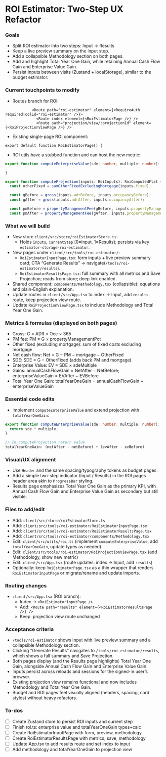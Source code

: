 <!-- f88b86bf-cc30-4b42-b7a6-4fdaaeaa1cb5 204a044f-e1ee-48bd-b259-0cada7a5c0be -->
# ROI Estimator: Two-Step UX Refactor

### Goals

- Split ROI estimator into two steps: Input → Results.
- Keep a live preview summary on the Input step.
- Add a collapsible Methodology section on both pages.
- Add and highlight Total Year One Gain, while retaining Annual Cash Flow Gain and Enterprise Value Gain.
- Persist inputs between visits (Zustand + localStorage), similar to the budget estimator.

### Current touchpoints to modify

- Routes branch for ROI:
```32:35:client/src/App.tsx
            <Route path="roi-estimator" element={<RequireAuth requiredToolId="roi-estimator" />}>
              <Route index element={<RoiEstimatorPage />} />
              <Route path="projection/view/:projectionId" element={<RoiProjectionViewPage />} />
```

- Existing single-page ROI component:
```9:10:client/src/tools/roi-estimator/RoiEstimatorPage.tsx
export default function RoiEstimatorPage() {
```

- ROI utils have a stubbed function and can host the new metric:
```62:83:client/src/utils/roi.ts
export function computeEnterpriseValue(sde: number, multiple: number): number {

}

export function computeProjection(inputs: RoiInputs): RoiComputedFlat {
  const otherFixed = sumOtherFixedExcludingMortgage(inputs.fixed);

  const gBefore = gross(inputs.adrBefore, inputs.occupancyBefore);
  const gAfter = gross(inputs.adrAfter, inputs.occupancyAfter);

  const pmBefore = propertyManagementFee(gBefore, inputs.propertyManagementPct);
  const pmAfter = propertyManagementFee(gAfter, inputs.propertyManagementPct);
```


### What we will build

- New store `client/src/store/roiEstimatorStore.ts`:
  - Holds `inputs`, `currentStep` (0=Input, 1=Results); persists via key `estimator-storage-roi-estimator`.
- New pages under `client/src/tools/roi-estimator/`:
  - `RoiEstimatorInputPage.tsx`: form inputs + live preview summary card; CTA “Generate Results” → navigate(`/tools/roi-estimator/results`).
  - `RoiEstimatorResultsPage.tsx`: full summary with all metrics and Save Projection; reads from store; deep link enabled.
- Shared component: `components/Methodology.tsx` (collapsible): equations and plain-English explanation.
- Update routes in `client/src/App.tsx` to index → Input, add `results` route, keep projection view route.
- Update `RoiProjectionViewPage.tsx` to include Methodology and Total Year One Gain.

### Metrics & formulas (displayed on both pages)

- Gross: G = ADR × Occ × 365
- PM fee: PM = G × propertyManagementPct
- Other fixed (excluding mortgage): sum of fixed costs excluding mortgage
- Net cash flow: Net = G − PM − mortgage − OtherFixed
- SDE: SDE = G − OtherFixed (adds back PM and mortgage)
- Enterprise Value: EV = SDE × sdeMultiple
- Gains: annualCashFlowGain = NetAfter − NetBefore; enterpriseValueGain = EVAfter − EVBefore
- Total Year One Gain: totalYearOneGain = annualCashFlowGain + enterpriseValueGain

### Essential code edits

- Implement `computeEnterpriseValue` and extend projection with `totalYearOneGain`:
```typescript
export function computeEnterpriseValue(sde: number, multiple: number): number {
  return sde * multiple;
}

// In computeProjection return value
totalYearOneGain: (netAfter - netBefore) + (evAfter - evBefore)
```


### Visual/UX alignment

- Use `Header` and the same spacing/typography tokens as budget pages.
- Add a simple two-step indicator (Input / Results) in the ROI pages header area akin to `ProgressBar` styling.
- Results page emphasizes Total Year One Gain as the primary KPI, with Annual Cash Flow Gain and Enterprise Value Gain as secondary but still visible.

### Files to add/edit

- Add: `client/src/store/roiEstimatorStore.ts`
- Add: `client/src/tools/roi-estimator/RoiEstimatorInputPage.tsx`
- Add: `client/src/tools/roi-estimator/RoiEstimatorResultsPage.tsx`
- Add: `client/src/tools/roi-estimator/components/Methodology.tsx`
- Edit: `client/src/utils/roi.ts` (implement `computeEnterpriseValue`, add `totalYearOneGain`, update types as needed)
- Edit: `client/src/tools/roi-estimator/RoiProjectionViewPage.tsx` (add Methodology, show new metric)
- Edit: `client/src/App.tsx` (route updates: index → Input, add `results`)
- Optionally: keep `RoiEstimatorPage.tsx` as a thin wrapper that renders `RoiEstimatorInputPage` or migrate/rename and update imports.

### Routing changes

- `client/src/App.tsx` (ROI branch):
  - Index → `<RoiEstimatorInputPage />`
  - Add: `<Route path="results" element={<RoiEstimatorResultsPage />} />`
  - Keep: projection view route unchanged

### Acceptance criteria

- `/tools/roi-estimator` shows Input with live preview summary and a collapsible Methodology section.
- Clicking “Generate Results” navigates to `/tools/roi-estimator/results`, which shows a full summary and Save Projection.
- Both pages display (and the Results page highlights) Total Year One Gain, alongside Annual Cash Flow Gain and Enterprise Value Gain.
- Inputs persist across reloads and sessions for the signed-in user’s browser.
- Existing projection view remains functional and now includes Methodology and Total Year One Gain.
- Budget and ROI pages feel visually aligned (headers, spacing, card styles) without heavy refactors.

### To-dos

- [ ] Create Zustand store to persist ROI inputs and current step
- [ ] Finish roi.ts: enterprise value and totalYearOneGain types+calc
- [ ] Create RoiEstimatorInputPage with form, preview, methodology
- [ ] Create RoiEstimatorResultsPage with metrics, save, methodology
- [ ] Update App.tsx to add results route and set index to input
- [ ] Add methodology and totalYearOneGain to projection view